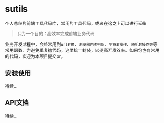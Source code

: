 # sutils

个人总结的前端工具代码库，常用的工具代码，或者在这之上可以进行延伸 

> 只为一个目的：高效率完成前端业务代码

业务开发过程中，会经常用到`url转换`、`浏览器内核判断`、`字符串操作`、`随机数操作等`等常用函数，为避免重复撸代码，这里统一封装，以提高开发效率。如果你也有常用的代码，欢迎为本项目提交pr。

## 安装使用

待续...

## API文档

待续...